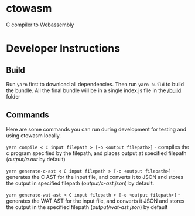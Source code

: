 # ctowasm

C compiler to Webassembly

# Developer Instructions 

## Build

Run `yarn` first to download all dependencies.
Then run `yarn build` to build the bundle. All the final bundle will be in a single index.js file in the [/build](/build) folder

## Commands

Here are some commands you can run during development for testing and using ctowasm locally.

`yarn compile < C input filepath > [-o <output filepath>]` - compiles the c program specified by the filepath, and places output at specified filepath (_output/a.out_ by default)

`yarn generate-c-ast < C input filepath > [-o <output filepath>]` - generates the C AST for the input file, and converts it to JSON and stores the output in specified filepath (_output/c-ast.json_) by default.

`yarn generate-wat-ast < C input filepath > [-o <output filepath>]` - generates the WAT AST for the input file, and converts it JSON and stores the output in the specified filepath (_output/wat-ast.json_) by default
